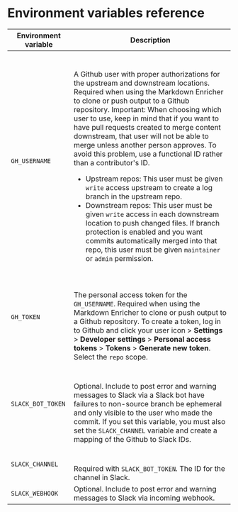 <!--
# Copyright 2022, 2025 IBM Inc. All rights reserved
# SPDX-License-Identifier: Apache2.0
# Last updated: 2025-05-06
-->

# Environment variables reference


|Environment variable|Description|
|----------|-----------|
|`GH_USERNAME`|<br><br>A Github user with proper authorizations for the upstream and downstream locations. Required when using the Markdown Enricher to clone or push output to a Github repository. Important: When choosing which user to use, keep in mind that if you want to have pull requests created to merge content downstream, that user will not be able to merge unless another person approves. To avoid this problem, use a functional ID rather than a contributor's ID. <ul><li>Upstream repos: This user must be given `write` access upstream to create a log branch in the upstream repo. </li><li>Downstream repos: This user must be given `write` access in each downstream location to push changed files. If branch protection is enabled and you want commits automatically merged into that repo, this user must be given `maintainer` or `admin` permission.</li></ul> |
|`GH_TOKEN`|<br><br>The personal access token for the `GH_USERNAME`. Required when using the Markdown Enricher to clone or push output to a Github repository. To create a token, log in to Github and click your user icon > **Settings** > **Developer settings** > **Personal access tokens** > **Tokens** > **Generate new token**. Select the `repo` scope.|
|`SLACK_BOT_TOKEN`|<br><br>Optional. Include to post error and warning messages to Slack via a Slack bot have failures to non-source branch be ephemeral and only visible to the user who made the commit. If you set this variable, you must also set the `SLACK_CHANNEL` variable and create a mapping of the Github to Slack IDs.|
|`SLACK_CHANNEL`|<br><br>Required with `SLACK_BOT_TOKEN`. The ID for the channel in Slack.|
|`SLACK_WEBHOOK`|Optional. Include to post error and warning messages to Slack via incoming webhook.|


